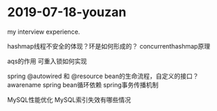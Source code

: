 # 2019-07-18-youzan
my interview experience.

hashmap线程不安全的体现？环是如何形成的？
concurrenthashmap原理


aqs的作用
可重入锁如何实现


spring @autowired 和 @resource
bean的生命流程，自定义的接口？awarename
spring bean循环依赖
spring事务传播机制

MySQL性能优化
MySQL索引失效有哪些情况
